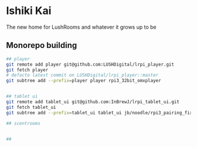 # Ishiki Kai

The new home for LushRooms and whatever it grows up to be

## Monorepo building

```sh
## player
git remote add player git@github.com:LUSHDigital/lrpi_player.git
git fetch player
# defacto latest commit on LUSHDigital/lrpi_player::master
git subtree add --prefix=player player rpi3_32bit_omxplayer


## tablet ui
git remote add tablet_ui git@github.com:InBrewJ/lrpi_tablet_ui.git
git fetch tablet_ui
git subtree add --prefix=tablet_ui tablet_ui jb/noodle/rpi3_pairing_fixes

## scentrooms


##
```
